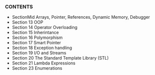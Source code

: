 ### CONTENTS

- SectionMid Arrays, Pointer, References, Dynamic Memory, Debugger
- Section 13 OOP
- Section 14 Operator Overloading
- Section 15 Inherintance
- Section 16 Polymorphism
- Section 17 Smart Pointer
- Section 18 Exception handling
- Section 19 I/O and Streams
- Section 20 The Standard Template Library (STL)
- Section 21 Lambda Expressions
- Section 23 Enumerations
